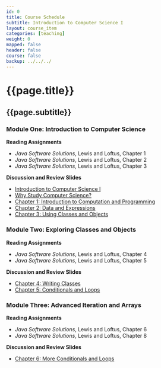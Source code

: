 ```yaml
---
id: 0 
title: Course Schedule
subtitle: Introduction to Computer Science I 
layout: course_item 
categories: [teaching]
weight: 0
mapped: false
header: false 
course: false 
backup: ../../../
---
```


# {{page.title}}

## {{page.subtitle}}

### Module One: Introduction to Computer Science  

**Reading Assignments**

- <em>Java Software Solutions</em>, Lewis and Loftus, Chapter 1
- <em>Java Software Solutions</em>, Lewis and Loftus, Chapter 2
- <em>Java Software Solutions</em>, Lewis and Loftus, Chapter 3

**Discussion and Review Slides**

<ul>

  <li> <a target="_blank" href ="{{site.baseurl}}teaching/cs111F2014/provide/slides/cs111-introduction.html">Introduction to Computer Science I</a>

  <li> <a target="_blank" href ="{{site.baseurl}}teaching/cs111F2014/provide/slides/cs111-whystudycomputerscience.html">Why Study Computer Science?</a>

  <li> <a target="_blank" href ="{{site.baseurl}}teaching/cs111F2014/provide/slides/cs111-chapter1.html">Chapter 1: Introduction to Computation and Programming</a>

  <li> <a target="_blank" href ="{{site.baseurl}}teaching/cs111F2014/provide/slides/cs111-chapter2.html">Chapter 2: Data and Expressions</a>

  <li> <a target="_blank" href ="{{site.baseurl}}teaching/cs111F2014/provide/slides/cs111-chapter3.html">Chapter 3: Using Classes and Objects</a>

</ul>

### Module Two: Exploring Classes and Objects  

**Reading Assignments**

- <em>Java Software Solutions</em>, Lewis and Loftus, Chapter 4
- <em>Java Software Solutions</em>, Lewis and Loftus, Chapter 5

**Discussion and Review Slides**

<ul>

  <li> <a target="_blank" href ="{{site.baseurl}}teaching/cs111F2014/provide/slides/cs111-chapter4.html">Chapter 4: Writing Classes</a>
  <li> <a target="_blank" href ="{{site.baseurl}}teaching/cs111F2014/provide/slides/cs111-chapter5.html">Chapter 5: Conditionals and Loops</a>

</ul>

### Module Three: Advanced Iteration and Arrays 

**Reading Assignments**

- <em>Java Software Solutions</em>, Lewis and Loftus, Chapter 6
- <em>Java Software Solutions</em>, Lewis and Loftus, Chapter 8

**Discussion and Review Slides**

<ul>

  <li> <a target="_blank" href ="{{site.baseurl}}teaching/cs111F2014/provide/slides/cs111-chapter6.html">Chapter 6: More Conditionals and Loops</a>

</ul>

